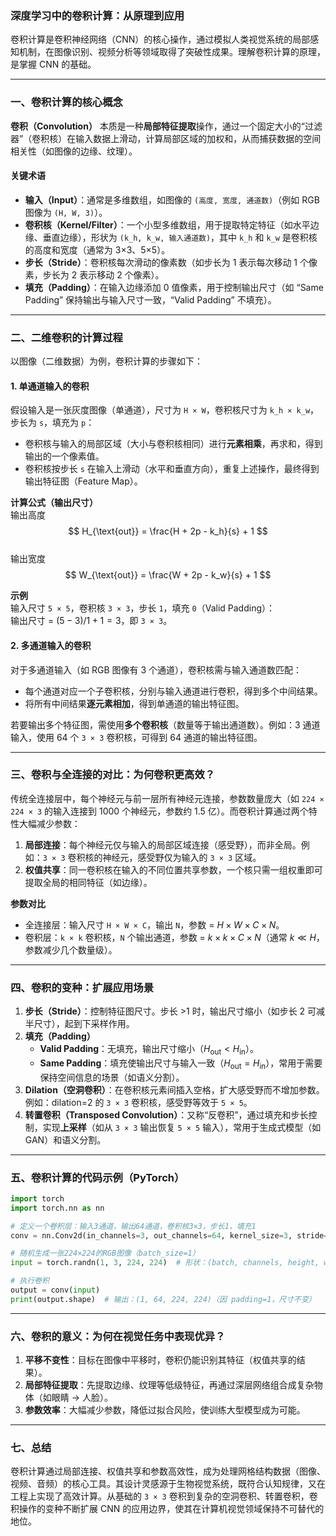 
### 深度学习中的卷积计算：从原理到应用

卷积计算是卷积神经网络（CNN）的核心操作，通过模拟人类视觉系统的局部感知机制，在图像识别、视频分析等领域取得了突破性成果。理解卷积计算的原理，是掌握 CNN 的基础。

---

### 一、卷积计算的核心概念

**卷积（Convolution）** 本质是一种**局部特征提取**操作，通过一个固定大小的“过滤器”（卷积核）在输入数据上滑动，计算局部区域的加权和，从而捕获数据的空间相关性（如图像的边缘、纹理）。

#### 关键术语
- **输入（Input）**：通常是多维数组，如图像的 `(高度, 宽度, 通道数)`（例如 RGB 图像为 `(H, W, 3)`）。  
- **卷积核（Kernel/Filter）**：一个小型多维数组，用于提取特定特征（如水平边缘、垂直边缘），形状为 `(k_h, k_w, 输入通道数)`，其中 `k_h` 和 `k_w` 是卷积核的高度和宽度（通常为 3×3、5×5）。  
- **步长（Stride）**：卷积核每次滑动的像素数（如步长为 1 表示每次移动 1 个像素，步长为 2 表示移动 2 个像素）。  
- **填充（Padding）**：在输入边缘添加 0 值像素，用于控制输出尺寸（如 “Same Padding” 保持输出与输入尺寸一致，“Valid Padding” 不填充）。

---

### 二、二维卷积的计算过程

以图像（二维数据）为例，卷积计算的步骤如下：

#### 1. 单通道输入的卷积
假设输入是一张灰度图像（单通道），尺寸为 `H × W`，卷积核尺寸为 `k_h × k_w`，步长为 `s`，填充为 `p`：

- 卷积核与输入的局部区域（大小与卷积核相同）进行**元素相乘**，再求和，得到输出的一个像素值。  
- 卷积核按步长 `s` 在输入上滑动（水平和垂直方向），重复上述操作，最终得到输出特征图（Feature Map）。

**计算公式（输出尺寸）**  
输出高度  
$$
H_{\text{out}} = \frac{H + 2p - k_h}{s} + 1
$$  
输出宽度  
$$
W_{\text{out}} = \frac{W + 2p - k_w}{s} + 1
$$

**示例**  
输入尺寸 `5 × 5`，卷积核 `3 × 3`，步长 `1`，填充 `0`（Valid Padding）：  
输出尺寸 = $(5-3)/1 + 1 = 3$，即 `3 × 3`。

#### 2. 多通道输入的卷积
对于多通道输入（如 RGB 图像有 3 个通道），卷积核需与输入通道数匹配：

- 每个通道对应一个子卷积核，分别与输入通道进行卷积，得到多个中间结果。  
- 将所有中间结果**逐元素相加**，得到单通道的输出特征图。  

若要输出多个特征图，需使用**多个卷积核**（数量等于输出通道数）。例如：3 通道输入，使用 64 个 `3 × 3` 卷积核，可得到 64 通道的输出特征图。

---

### 三、卷积与全连接的对比：为何卷积更高效？

传统全连接层中，每个神经元与前一层所有神经元连接，参数数量庞大（如 `224 × 224 × 3` 的输入连接到 1000 个神经元，参数约 1.5 亿）。而卷积计算通过两个特性大幅减少参数：

1. **局部连接**：每个神经元仅与输入的局部区域连接（感受野），而非全局。例如：`3 × 3` 卷积核的神经元，感受野仅为输入的 `3 × 3` 区域。  
2. **权值共享**：同一卷积核在输入的不同位置共享参数，一个核只需一组权重即可提取全局的相同特征（如边缘）。

**参数对比**  
- 全连接层：输入尺寸 `H × W × C`，输出 `N`，参数 = $H×W×C×N$。  
- 卷积层：`k × k` 卷积核，`N` 个输出通道，参数 = $k×k×C×N$（通常 $k \ll H$，参数减少几个数量级）。

---

### 四、卷积的变种：扩展应用场景

1. **步长（Stride）**：控制特征图尺寸。步长 >1 时，输出尺寸缩小（如步长 2 可减半尺寸），起到下采样作用。  
2. **填充（Padding）**  
   - **Valid Padding**：无填充，输出尺寸缩小（$H_{\text{out}} < H_{\text{in}}$）。  
   - **Same Padding**：填充使输出尺寸与输入一致（$H_{\text{out}} = H_{\text{in}}$），常用于需要保持空间信息的场景（如语义分割）。  
3. **Dilation（空洞卷积）**：在卷积核元素间插入空格，扩大感受野而不增加参数。例如：dilation=2 的 `3 × 3` 卷积核，感受野等效于 `5 × 5`。  
4. **转置卷积（Transposed Convolution）**：又称“反卷积”，通过填充和步长控制，实现**上采样**（如从 `3 × 3` 输出恢复 `5 × 5` 输入），常用于生成式模型（如 GAN）和语义分割。

---

### 五、卷积计算的代码示例（PyTorch）

```python
import torch
import torch.nn as nn

# 定义一个卷积层：输入3通道，输出64通道，卷积核3×3，步长1，填充1
conv = nn.Conv2d(in_channels=3, out_channels=64, kernel_size=3, stride=1, padding=1)

# 随机生成一张224×224的RGB图像（batch_size=1）
input = torch.randn(1, 3, 224, 224)  # 形状：(batch, channels, height, width)

# 执行卷积
output = conv(input)
print(output.shape)  # 输出：(1, 64, 224, 224)（因 padding=1，尺寸不变）
```

---

### 六、卷积的意义：为何在视觉任务中表现优异？

1. **平移不变性**：目标在图像中平移时，卷积仍能识别其特征（权值共享的结果）。  
2. **局部特征提取**：先提取边缘、纹理等低级特征，再通过深层网络组合成复杂物体（如眼睛 → 人脸）。  
3. **参数效率**：大幅减少参数，降低过拟合风险，使训练大型模型成为可能。

---

### 七、总结

卷积计算通过局部连接、权值共享和参数高效性，成为处理网格结构数据（图像、视频、音频）的核心工具。其设计灵感源于生物视觉系统，既符合认知规律，又在工程上实现了高效计算。从基础的 `3 × 3` 卷积到复杂的空洞卷积、转置卷积，卷积操作的变种不断扩展 CNN 的应用边界，使其在计算机视觉领域保持不可替代的地位。
